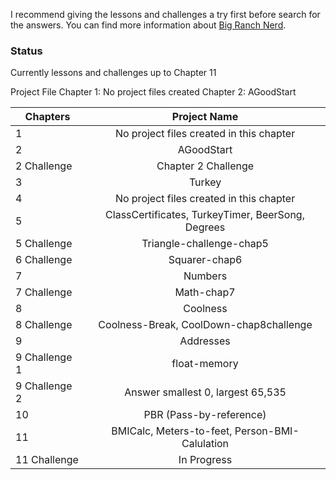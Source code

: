 I recommend giving the lessons and challenges a try first before search for the answers. You can find more information about [Big Ranch Nerd](http://www.bignerdranch.com/).

### Status
Currently lessons and challenges up to Chapter 11

Project File
Chapter 1: No project files created
Chapter 2: AGoodStart

| Chapters        | Project Name           
| ------------- |:-------------:
| 1 | No project files created in this chapter	
| 2 | AGoodStart  
| 2 Challenge | Chapter 2 Challenge       		
| 3 | Turkey     				
| 4 | No project files created in this chapter	    
| 5 | ClassCertificates, TurkeyTimer, BeerSong, Degrees  
| 5 Challenge | Triangle-challenge-chap5
| 6 Challenge | Squarer-chap6      			
| 7 | Numbers   
| 7 Challenge | Math-chap7 |   				
| 8 | Coolness
| 8 Challenge | Coolness-Break, CoolDown-chap8challenge
| 9 | Addresses |
| 9 Challenge 1 | float-memory      	
| 9 Challenge 2 | Answer smallest 0, largest 65,535
| 10 | PBR (Pass-by-reference)      			
| 11 | BMICalc, Meters-to-feet, Person-BMI-Calulation      
| 11 Challenge | In Progress